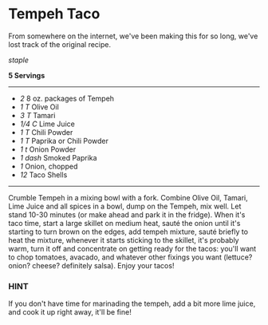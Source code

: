 # Tempeh Taco

From somewhere on the internet, we've been making this for so long, we've lost
track of the original recipe.

*staple*

**5 Servings**

---

- *2* 8 oz. packages of Tempeh
- *1 T* Olive Oil
- *3 T* Tamari
- *1/4 C* Lime Juice
- *1 T* Chili Powder
- *1 T* Paprika or Chili Powder
- *1 t* Onion Powder
- *1 dash* Smoked Paprika
- *1* Onion, chopped
- *12* Taco Shells

---

Crumble Tempeh in a mixing bowl with a fork. Combine Olive Oil, Tamari, Lime
Juice and all spices in a bowl, dump on the Tempeh, mix well. Let stand 10-30
minutes (or make ahead and park it in the fridge). When it's taco time, start a
large skillet on medium heat, sauté the onion until it's starting to turn brown
on the edges, add tempeh mixture, sauté briefly to heat the mixture, whenever it
starts sticking to the skillet, it's probably warm, turn it off and concentrate
on getting ready for the tacos: you'll want to chop tomatoes, avacado, and
whatever other fixings you want (lettuce? onion? cheese? definitely salsa).
Enjoy your tacos!

### HINT 

If you don't have time for marinading the tempeh, add a bit more lime juice,
and cook it up right away, it'll be fine!

